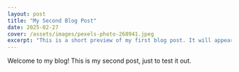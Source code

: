 ```yaml
---
layout: post
title: "My Second Blog Post"
date: 2025-02-27
cover: /assets/images/pexels-photo-268941.jpeg
excerpt: "This is a short preview of my first blog post. It will appear in the blog listing page."
---
```


Welcome to my blog! This is my second post, just to test it out.
